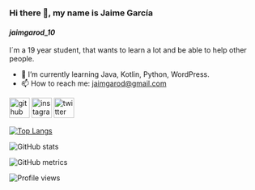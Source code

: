 ### Hi there 👋, my name is Jaime García
#### _jaimgarod_10_
I´m a 19 year student, that wants to learn a lot and be able to help other people. 

- 🌱 I’m currently learning Java, Kotlin, Python, WordPress. 
- 📫 How to reach me: jaimgarod@gmail.com 


[<img src='https://cdn.jsdelivr.net/npm/simple-icons@3.0.1/icons/github.svg' alt='github' height='40'>](https://github.com/Jaimgarod10)  [<img src='https://cdn.jsdelivr.net/npm/simple-icons@3.0.1/icons/instagram.svg' alt='instagram' height='40'>](https://www.instagram.com/_jaimgarod_10/)  [<img src='https://cdn.jsdelivr.net/npm/simple-icons@3.0.1/icons/twitter.svg' alt='twitter' height='40'>](https://twitter.com/_jaimgarod_10_)  

[![Top Langs](https://github-readme-stats.vercel.app/api/top-langs/?username=Jaimgarod10)](https://github.com/anuraghazra/github-readme-stats)

![GitHub stats](https://github-readme-stats.vercel.app/api?username=Jaimgarod10&show_icons=true)  

![GitHub metrics](https://metrics.lecoq.io/Jaimgarod10)  

![Profile views](https://gpvc.arturio.dev/Jaimgarod10)  
<!--
**Jaimgarod10/Jaimgarod10** is a ✨ _special_ ✨ repository because its `README.md` (this file) appears on your GitHub profile.
